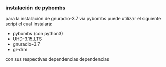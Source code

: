 ### instalación de pybombs 

para la instalación de gnuradio-3.7 via pybombs puede utilizar el siguiente [script](Bitacora_GNUradio/documentos/install-gnuradio-3.7.sh) el cual instalará: 

- pybombs (con python3)
- UHD-3.15.LTS
- gnuradio-3.7
- gr-drm

con sus respectivas dependencias dependencias 
